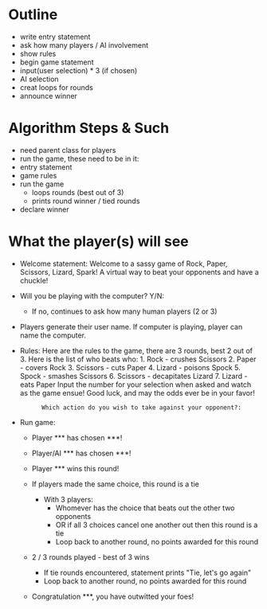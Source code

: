
# Outline

- write entry statement
- ask how many players / AI involvement
- show rules
- begin game statement
- input(user selection) * 3 (if chosen)
- AI selection
- creat loops for rounds
- announce winner

# Algorithm Steps & Such

- need parent class for players
- run the game, these need to be in it:
- entry statement
- game rules
- run the game
    - loops rounds (best out of 3)
    - prints round winner / tied rounds
- declare winner


# What the player(s) will see

- Welcome statement: Welcome to a sassy game of Rock, Paper, Scissors, Lizard, Spark! A virtual way to beat your opponents and have a chuckle!

- Will you be playing with the computer? Y/N:
    - If no, continues to ask how many human players (2 or 3)
 
- Players generate their user name. If computer is playing, player can name the computer.

- Rules: Here are the rules to the game, there are 3 rounds, best 2 out of 3. Here is the list of who beats who:
            1. Rock - crushes Scissors
            2. Paper - covers Rock
            3. Scissors - cuts Paper
            4. Lizard - poisons Spock
            5. Spock - smashes Scissors
            6. Scissors - decapitates Lizard
            7. Lizard - eats Paper
            Input the number for your selection when asked and watch as the game ensue! Good luck, and may the odds ever be in your favor!

            Which action do you wish to take against your opponent?:   

- Run game: 
    - Player *** has chosen ***!
    - Player/AI *** has chosen ***!

    - Player *** wins this round!
    - If players made the same choice, this round is a tie
        - With 3 players:
            - Whomever has the choice that beats out the other two opponents
            - OR if all 3 choices cancel one another out then this round is a tie
            - Loop back to another round, no points awarded for this round

    - 2 / 3 rounds played - best of 3 wins
        - If tie rounds encountered, statement prints "Tie, let's go again"
        - Loop back to another round, no points awarded for this round

    - Congratulation ***, you have outwitted your foes!


